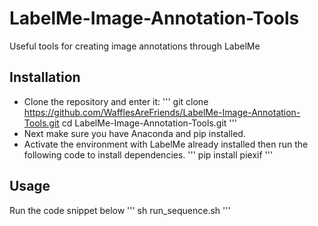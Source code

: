 # LabelMe-Image-Annotation-Tools
Useful tools for creating image annotations through LabelMe

## Installation

- Clone the repository and enter it:
'''
git clone https://github.com/WafflesAreFriends/LabelMe-Image-Annotation-Tools.git
cd LabelMe-Image-Annotation-Tools.git
'''
- Next make sure you have Anaconda and pip installed.
- Activate the environment with LabelMe already installed then run the following code to install dependencies.
'''
pip install piexif
'''

## Usage

Run the code snippet below
'''
sh run_sequence.sh
'''
